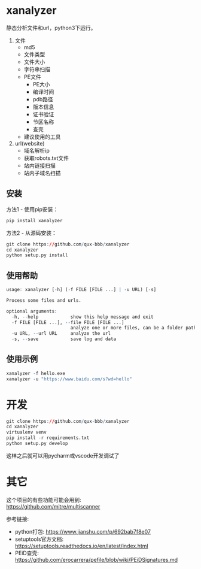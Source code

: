 # xanalyzer

静态分析文件和url，python3下运行。  

1. 文件
    - md5
    - 文件类型
    - 文件大小
    - 字符串扫描
    - PE文件
        - PE大小
        - 编译时间
        - pdb路径
        - 版本信息
        - 证书验证
        - 节区名称
        - 查壳
    - 建议使用的工具
2. url(website)
    - 域名解析ip
    - 获取robots.txt文件
    - 站内链接扫描
    - 站内子域名扫描

## 安装
方法1 - 使用pip安装：  
```r
pip install xanalyzer
```

方法2 - 从源码安装：  
```r
git clone https://github.com/qux-bbb/xanalyzer
cd xanalyzer
python setup.py install
```

## 使用帮助
```r
usage: xanalyzer [-h] (-f FILE [FILE ...] | -u URL) [-s]

Process some files and urls.

optional arguments:
  -h, --help            show this help message and exit 
  -f FILE [FILE ...], --file FILE [FILE ...]
                        analyze one or more files, can be a folder path
  -u URL, --url URL     analyze the url
  -s, --save            save log and data
```

## 使用示例
```r
xanalyzer -f hello.exe
xanalyzer -u "https://www.baidu.com/s?wd=hello"
```
    
# 开发
```r
git clone https://github.com/qux-bbb/xanalyzer
cd xanalyzer
virtualenv venv
pip install -r requirements.txt
python setup.py develop
```
这样之后就可以用pycharm或vscode开发调试了  

# 其它
这个项目的有些功能可能会用到:  
https://github.com/mitre/multiscanner  

参考链接:  
- python打包: https://www.jianshu.com/p/692bab7f8e07
- setuptools官方文档:  https://setuptools.readthedocs.io/en/latest/index.html
- PEiD查壳: https://github.com/erocarrera/pefile/blob/wiki/PEiDSignatures.md
